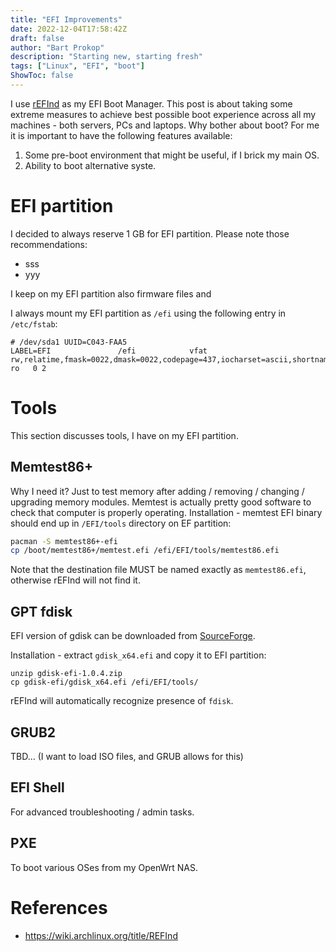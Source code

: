 ```yaml
---
title: "EFI Improvements"
date: 2022-12-04T17:58:42Z
draft: false
author: "Bart Prokop"
description: "Starting new, starting fresh"
tags: ["Linux", "EFI", "boot"]
ShowToc: false
---
```


I use [rEFInd](https://www.rodsbooks.com/refind/) as my EFI Boot Manager.
This post is about taking some extreme measures to achieve best possible boot experience across all my machines - both servers, PCs and laptops.
Why bother about boot?
For me it is important to have the following features available:

1. Some pre-boot environment that might be useful, if I brick my main OS.
2. Ability to boot alternative syste.

# EFI partition

I decided to always reserve 1 GB for EFI partition. Please note those recommendations:

- sss
- yyy

I keep on my EFI partition also firmware files and 

I always mount my EFI partition as `/efi` using the following entry in `/etc/fstab`:

```
# /dev/sda1 UUID=C043-FAA5
LABEL=EFI               /efi            vfat            rw,relatime,fmask=0022,dmask=0022,codepage=437,iocharset=ascii,shortname=mixed,utf8,errors=remount-ro   0 2
```

# Tools

This section discusses tools, I have on my EFI partition.

## Memtest86+

Why I need it? Just to test memory after adding / removing / changing / upgrading memory modules.
Memtest is actually pretty good software to check that computer is properly operating.
Installation - memtest EFI binary should end up in `/EFI/tools` directory on EF partition:

```bash
pacman -S memtest86+-efi
cp /boot/memtest86+/memtest.efi /efi/EFI/tools/memtest86.efi
```

Note that the destination file MUST be named exactly as `memtest86.efi`, otherwise rEFInd will not find it.

## GPT fdisk

EFI version of gdisk can be downloaded from [SourceForge](https://sourceforge.net/projects/gptfdisk/files/gptfdisk/1.0.4/gdisk-binaries/gdisk-efi-1.0.4.zip/download).

Installation - extract `gdisk_x64.efi` and copy it to EFI partition:

```
unzip gdisk-efi-1.0.4.zip
cp gdisk-efi/gdisk_x64.efi /efi/EFI/tools/
```

rEFInd will automatically recognize presence of `fdisk`.

## GRUB2

TBD... (I want to load ISO files, and GRUB allows for this)

## EFI Shell

For advanced troubleshooting / admin tasks.

## PXE

To boot various OSes from my OpenWrt NAS.

# References

- https://wiki.archlinux.org/title/REFInd
